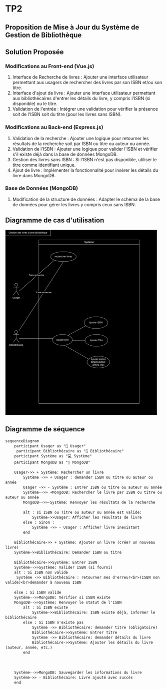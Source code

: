 # TP2
## Proposition de Mise à Jour du Système de Gestion de Bibliothèque


## Solution Proposée

### Modifications au Front-end (Vue.js)
1. Interface de Recherche de livres : Ajouter une interface utilisateur permettant aux usagers de rechercher des livres par son ISBN et/ou son titre.
2. Interface d'ajout de livre : Ajouter une interface utilisateur permettant aux bibliothécaires d'entrer les détails du livre, y compris l'ISBN (si disponible) ou le titre.
3.	Validation de l'entrée : Intégrer une validation pour vérifier la présence soit de l'ISBN soit du titre (pour les livres sans ISBN).
   
### Modifications au Back-end (Express.js)
1.	Validation de la recherche : Ajouter une logique pour retourner les résultats de la recherche soit par ISBN ou titre  ou auteur ou année.
2.	Validation de l'ISBN : Ajouter une logique pour valider l'ISBN et vérifier s'il existe déjà dans la base de données MongoDB.
3.	Gestion des livres sans ISBN : Si l'ISBN n'est pas disponible, utiliser le titre comme identifiant unique.
4.	Ajout de livre : Implémenter la fonctionnalité pour insérer les détails du livre dans MongoDB.

### Base de Données (MongoDB)
1.	Modification de la structure de données : Adapter le schéma de la base de données pour gérer les livres y compris ceux sans ISBN.

## Diagramme de cas d'utilisation
![](UseCaseTP2.drawio.png)
## Diagramme de séquence
```mermaid
sequenceDiagram
    participant Usager as "👤 Usager"
     participant Bibliothécaire as "👤 Bibliothécaire"
    participant Système as "💻 Système"
    participant MongoDB as "🏢 MongoDB"

    Usager->> + Système: Rechercher un livre
        Système ->> + Usager : demander ISBN ou titre ou auteur ou année
        Usager ->> - Système : Entrer ISBN ou titre ou auteur ou année
        Système-->> +MongoDB: Rechercher le livre par ISBN ou titre ou auteur ou année
        MongoDB-->>-Système: Renvoyer les résultats de la recherche

        alt : si ISBN ou Titre ou auteur ou année est valide:
            Système->>Usager: Afficher les résultats de livre
        else : Sinon : 
            Système ->> - Usager : Afficher livre inexistant
        end

    Bibliothécaire->> + Système: Ajouter un livre (créer un nouveau livre)
    Système->>Bibliothécaire: Demander ISBN ou titre
       
    Bibliothécaire->>Système: Entrer ISBN   
    Système-->>Système: Valider ISBN (si fourni)
    alt : Si ISBN non valide
     Système ->> Bibliothécaire : retourner mes d'erreur<br>(ISBN non valide)<br>demander à nouveau ISBN
     
    else : Si ISBN valide
    Système-->>MongoDB: Vérifier si ISBN existe
    MongoDB-->>Système: Renvoyer le statut de l'ISBN
        alt : Si ISBN existe
            Système->>Bibliothécaire: ISBN existe déjà, informer le bibliothécaire
        else : Si ISBN n'existe pas
            Système ->> Bibliothécaire: demander titre (obligatoire)
            Bibliothécaire->>Système: Entrer Titre 
            Système ->> Bibliothécaire: demander détails du livre
            Bibliothécaire->>Système: Ajouter les détails du livre (auteur, année, etc.)
        end
       
       

    Système-->>MongoDB: Sauvegarder les informations du livre
    Système->> - Bibliothécaire: Livre ajouté avec succès
    end
    

```
